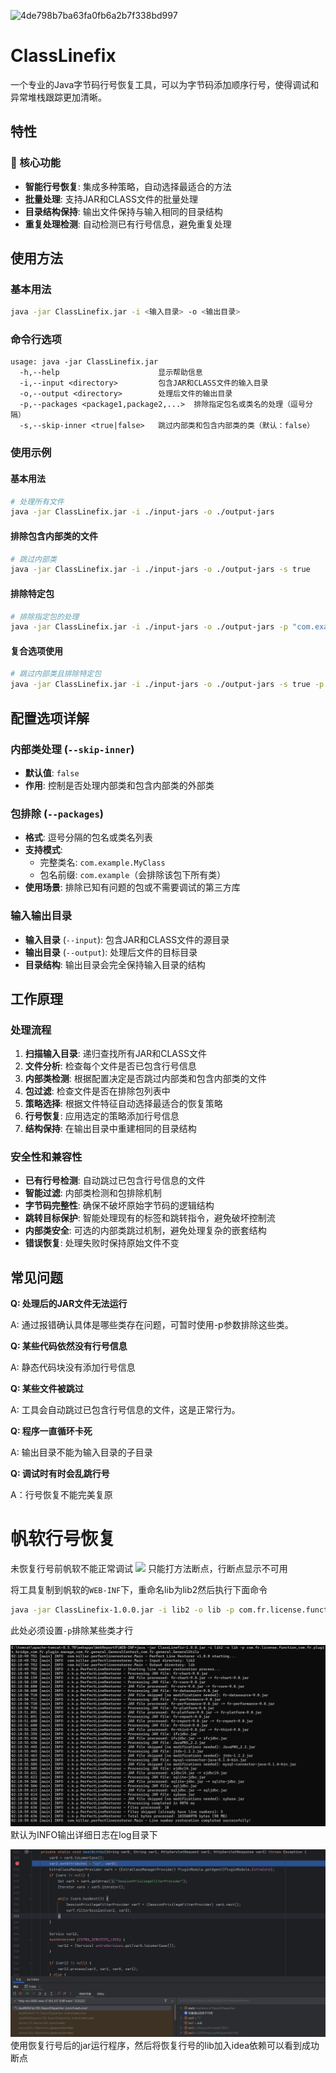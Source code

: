 ![4de798b7ba63fa0fb6a2b7f338bd997](https://github.com/user-attachments/assets/030b190e-d33b-4f50-a19c-6044f41b9cb6)
# ClassLinefix

一个专业的Java字节码行号恢复工具，可以为字节码添加顺序行号，使得调试和异常堆栈跟踪更加清晰。


## 特性

### 🚀 核心功能
- **智能行号恢复**: 集成多种策略，自动选择最适合的方法
- **批量处理**: 支持JAR和CLASS文件的批量处理
- **目录结构保持**: 输出文件保持与输入相同的目录结构
- **重复处理检测**: 自动检测已有行号信息，避免重复处理


## 使用方法

### 基本用法
```bash
java -jar ClassLinefix.jar -i <输入目录> -o <输出目录>
```

### 命令行选项
```
usage: java -jar ClassLinefix.jar
  -h,--help                      显示帮助信息
  -i,--input <directory>         包含JAR和CLASS文件的输入目录
  -o,--output <directory>        处理后文件的输出目录
  -p,--packages <package1,package2,...>  排除指定包名或类名的处理（逗号分隔）
  -s,--skip-inner <true|false>   跳过内部类和包含内部类的类（默认：false）
```

### 使用示例

#### 基本用法
```bash
# 处理所有文件
java -jar ClassLinefix.jar -i ./input-jars -o ./output-jars
```

#### 排除包含内部类的文件
```bash
# 跳过内部类
java -jar ClassLinefix.jar -i ./input-jars -o ./output-jars -s true
```

#### 排除特定包
```bash
# 排除指定包的处理
java -jar ClassLinefix.jar -i ./input-jars -o ./output-jars -p "com.example.exclude,org.test"
```

#### 复合选项使用
```bash
# 跳过内部类且排除特定包
java -jar ClassLinefix.jar -i ./input-jars -o ./output-jars -s true -p "com.obfuscated"
```



## 配置选项详解

### 内部类处理 (`--skip-inner`)
- **默认值**: `false`
- **作用**: 控制是否处理内部类和包含内部类的外部类

### 包排除 (`--packages`)
- **格式**: 逗号分隔的包名或类名列表
- **支持模式**:
  - 完整类名: `com.example.MyClass`
  - 包名前缀: `com.example`（会排除该包下所有类）
- **使用场景**: 排除已知有问题的包或不需要调试的第三方库

### 输入输出目录
- **输入目录** (`--input`): 包含JAR和CLASS文件的源目录
- **输出目录** (`--output`): 处理后文件的目标目录
- **目录结构**: 输出目录会完全保持输入目录的结构

## 工作原理

### 处理流程
1. **扫描输入目录**: 递归查找所有JAR和CLASS文件
2. **文件分析**: 检查每个文件是否已包含行号信息
3. **内部类检测**: 根据配置决定是否跳过内部类和包含内部类的文件
4. **包过滤**: 检查文件是否在排除包列表中
5. **策略选择**: 根据文件特征自动选择最适合的恢复策略
6. **行号恢复**: 应用选定的策略添加行号信息
7. **结构保持**: 在输出目录中重建相同的目录结构

### 安全性和兼容性
- **已有行号检测**: 自动跳过已包含行号信息的文件
- **智能过滤**: 内部类检测和包排除机制
- **字节码完整性**: 确保不破坏原始字节码的逻辑结构
- **跳转目标保护**: 智能处理现有的标签和跳转指令，避免破坏控制流
- **内部类安全**: 可选的内部类跳过机制，避免处理复杂的嵌套结构
- **错误恢复**: 处理失败时保持原始文件不变



## 常见问题


**Q: 处理后的JAR文件无法运行**

A: 通过报错确认具体是哪些类存在问题，可暂时使用-p参数排除这些类。

**Q: 某些代码依然没有行号信息**

A: 静态代码块没有添加行号信息

**Q: 某些文件被跳过**

A: 工具会自动跳过已包含行号信息的文件，这是正常行为。

**Q: 程序一直循环卡死**

A: 输出目录不能为输入目录的子目录

**Q: 调试时有时会乱跳行号**

A：行号恢复不能完美复原

# 帆软行号恢复

未恢复行号前帆软不能正常调试
![](https://github.com/user-attachments/assets/93b3ef73-a058-4449-a1dc-14c645c78c7f)
只能打方法断点，行断点显示不可用

将工具复制到帆软的`WEB-INF`下，重命名lib为lib2然后执行下面命令

```bash
java -jar ClassLinefix-1.0.0.jar -i lib2 -o lib -p com.fr.license.function,com.fr.plugin.bridge,com.fr.plugin.manage,com.fr.general.GeneralContext,com.fr.general.GeneralUtils
```
此处必须设置`-p`排除某些类才行

![](images/fab2b3c1-743c-467c-ba42-854f5cfcbe3b.png)
默认为INFO输出详细日志在log目录下

![](images/b84b8c55-1b28-40b3-a928-48a52b4b225e.png)
使用恢复行号后的jar运行程序，然后将恢复行号的lib加入idea依赖可以看到成功断点
